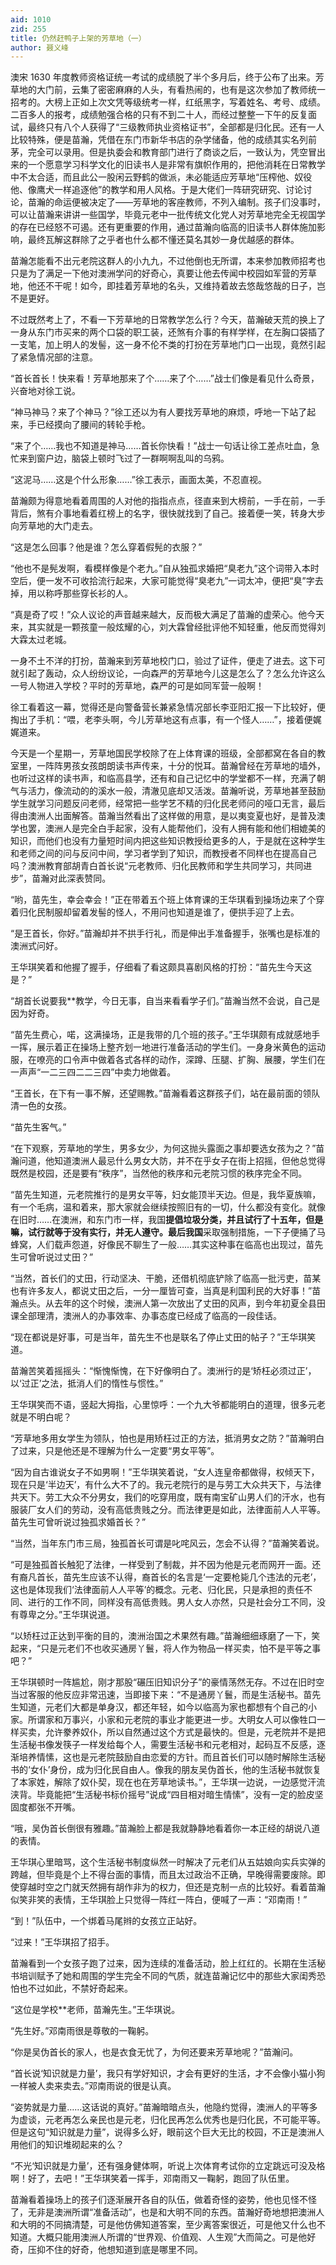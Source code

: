 ```yaml
---
aid: 1010
zid: 255
title: 仍然赶鸭子上架的芳草地（一）
author: 聂义峰
---
```


澳宋 1630 年度教师资格证统一考试的成绩脱了半个多月后，终于公布了出来。芳草地的大门前，云集了密密麻麻的人头，有看热闹的，也有是这次参加了教师统一招考的。大榜上正如上次文凭等级统考一样，红纸黑字，写着姓名、考号、成绩。二百多人的报考，成绩勉强合格的只有不到二十人，而经过整整一下午的反复面试，最终只有八个人获得了“三级教师执业资格证书”，全部都是归化民。还有一人比较特殊，便是苗瀚，凭借在东门市新华书店的杂学储备，他的成绩其实名列前茅，完全可以录用。但是执委会和教育部门进行了商谈之后，一致认为，凭空冒出来的一个愿意学习科学文化的旧读书人是非常有旗帜作用的，把他消耗在日常教学中不太合适，而且此公一股闲云野鹤的做派，未必能适应芳草地“压榨他、奴役他、像鹰犬一样追逐他”的教学和用人风格。于是大佬们一阵研究研究、讨论讨论，苗瀚的命运便被决定了——芳草地的客座教师，不列入编制。孩子们没事时，可以让苗瀚来讲讲一些国学，毕竟元老中一批传统文化党人对芳草地完全无视国学的存在已经怒不可遏。还有更重要的作用，通过苗瀚向临高的旧读书人群体施加影响，最终瓦解这群除了之乎者也什么都不懂还莫名其妙一身优越感的群体。

苗瀚怎能看不出元老院这群人的小九九，不过他倒也无所谓，本来参加教师招考也只是为了满足一下他对澳洲学问的好奇心，真要让他去传闻中校园如军营的芳草地，他还不干呢！如今，即挂着芳草地的名头，又维持着故去悠哉悠哉的日子，岂不是更好。

不过既然考上了，不看一下芳草地的日常教学怎么行？今天，苗瀚破天荒的换上了一身从东门市买来的两个口袋的职工装，还煞有介事的有样学样，在左胸口袋插了一支笔，加上明人的发髻，这一身不伦不类的打扮在芳草地门口一出现，竟然引起了紧急情况部的注意。

“首长首长！快来看！芳草地那来了个……来了个……”战士们像是看见什么奇景，兴奋地对徐工说。

“神马神马？来了个神马？”徐工还以为有人要找芳草地的麻烦，呼地一下站了起来，手已经摸向了腰间的转轮手枪。

“来了个……我也不知道是神马……首长你快看！”战士一句话让徐工差点吐血，急忙来到窗户边，脑袋上顿时飞过了一群啊啊乱叫的乌鸦。

“这泥马……这是个什么形象……”徐工表示，画面太美，不忍直视。

苗瀚颇为得意地看着周围的人对他的指指点点，径直来到大榜前，一手在前，一手背后，煞有介事地看着红榜上的名字，很快就找到了自己。接着便一笑，转身大步向芳草地的大门走去。

“这是怎么回事？他是谁？怎么穿着假髡的衣服？”

“他也不是髡发啊，看模样像是个老九。”自从独孤求婚把“臭老九”这个词带入本时空后，便一发不可收拾流行起来，大家可能觉得“臭老九”一词太冲，便把“臭”字去掉，用以称呼那些穿长衫的人。

“真是奇了哎！”众人议论的声音越来越大，反而极大满足了苗瀚的虚荣心。他今天来，其实就是一颗孩童一般炫耀的心，刘大霖曾经批评他不知轻重，他反而觉得刘大霖太过老城。

一身不土不洋的打扮，苗瀚来到芳草地校门口，验过了证件，便走了进去。这下可就引起了轰动，众人纷纷议论，一向森严的芳草地今儿这是怎么了？怎么允许这么一号人物进入学校？平时的芳草地，森严的可是如同军营一般啊！

徐工看着这一幕，觉得还是向警备营长兼紧急情况部长李亚阳汇报一下比较好，便掏出了手机：“喂，老李头啊，今儿芳草地这有点事，有一个怪人……”，接着便娓娓道来。

今天是一个星期一，芳草地国民学校除了在上体育课的班级，全部都窝在各自的教室里，一阵阵男孩女孩朗朗读书声传来，十分的悦耳。苗瀚曾经在芳草地的墙外，也听过这样的读书声，和临高县学，还有和自己记忆中的学堂都不一样，充满了朝气与活力，像流动的的溪水一般，清澈见底却又活泼。苗瀚听说，芳草地甚至鼓励学生就学习问题反问老师，经常把一些学艺不精的归化民老师问的哑口无言，最后得由澳洲人出面解答。苗瀚当然看出了这样做的用意，是以夷变夏也好，是普及澳学也罢，澳洲人是完全白手起家，没有人能帮他们，没有人拥有能和他们相媲美的知识，而他们也没有力量短时间内把这些知识教授给更多的人，于是就在这种学生和老师之间的问与反问中间，学习者学到了知识，而教授者不同样也在提高自己吗？澳洲教育部胡青白首长说“元老教师、归化民教师和学生共同学习，共同进步”，苗瀚对此深表赞同。

“哟，苗先生，幸会幸会！”正在带着五个班上体育课的王华琪看到操场边来了个穿着归化民制服却留着发髻的怪人，不用问也知道是谁了，便拱手迎了上去。

“是王首长，你好。”苗瀚却并不拱手行礼，而是伸出手准备握手，张嘴也是标准的澳洲式问好。

王华琪笑着和他握了握手，仔细看了看这颇具喜剧风格的打扮：“苗先生今天这是？”

“胡首长说要我\*\*教学，今日无事，自当来看看学子们。”苗瀚当然不会说，自己是因为好奇。

“苗先生费心，喏，这满操场，正是我带的几个班的孩子。”王华琪颇有成就感地手一挥，展示着正在操场上整齐划一地进行准备活动的学生们。一身身米黄色的运动服，在嘹亮的口令声中做着各式各样的动作，深蹲、压腿、扩胸、展腰，学生们在一声声“一二三四二二三四”中卖力地做着。

“王首长，在下有一事不解，还望赐教。”苗瀚看着这群孩子们，站在最前面的领队清一色的女孩。

“苗先生客气。”

“在下观察，芳草地的学生，男多女少，为何这抛头露面之事却要选女孩为之？”苗瀚问道，他知道澳洲人最忌什么男女大防，并不在乎女子在街上招摇，但他总觉得既然是校园，还是要有“秩序”，当然他的秩序和元老院习惯的秩序完全不同。

“苗先生知道，元老院推行的是男女平等，妇女能顶半天边。但是，我华夏族嘛，有一个毛病，温和着来，那大家就会继续按照旧有的一切，什么都没有变化。就像在旧时……在澳洲，和东门市一样，我国**提倡垃圾分类，并且试行了十五年，但是嘛，试行就等于没有实行，并无人遵守。最后我国**采取强制措施，一下子便捅了马蜂窝，人们载声怨道，好像民不聊生了一般……其实这种事在临高也出现过，苗先生可曾听说过丈田？”

“当然，首长们的丈田，行动坚决、干脆，还借机彻底铲除了临高一批污吏，苗某也有许多友人，都说丈田之后，一分一厘皆可查，当真是利国利民的大好事！”苗瀚点头。从去年的这个时候，澳洲人第一次放出了丈田的风声，到今年初夏全县田课全部理清，澳洲人的办事效率、办事态度已经成了临高的一段佳话。

“现在都说是好事，可是当年，苗先生不也是联名了停止丈田的帖子？”王华琪笑道。

苗瀚苦笑着摇摇头：“惭愧惭愧，在下好像明白了。澳洲行的是‘矫枉必须过正’，以‘过正’之法，抵消人们的惰性与惯性。”

王华琪笑而不语，竖起大拇指，心里惊呼：一个九大爷都能明白的道理，很多元老就是不明白呢？

“芳草地多用女学生为领队，怕也是用矫枉过正的方法，抵消男女之防？”苗瀚明白了过来，只是他还是不理解为什么一定要“男女平等”。

“因为自古谁说女子不如男啊！”王华琪笑着说，“女人连皇帝都做得，权倾天下，现在只是‘半边天’，有什么大不了的。我元老院行的是与劳工大众共天下，与法律共天下。劳工大众不分男女，我们的吃穿用度，既有南宝矿山男人们的汗水，也有服装厂女人们的劳动，没有高低贵贱之分。而法律更是如此，法律面前人人平等。苗先生可曾听说过独孤求婚首长？”

“当然，当年东门市三局，独孤首长可谓是叱咤风云，怎会不认得？”苗瀚笑着说。

“可是独孤首长触犯了法律，一样受到了制裁，并不因为他是元老而网开一面。还有裔凡首长，苗先生应该不认得，裔首长的名言是‘一定要枪毙几个违法的元老’，这也是体现我们‘法律面前人人平等’的概念。元老、归化民，只是承担的责任不同、进行的工作不同，同样没有高低贵贱。男人女人亦然，只是社会分工不同，没有尊卑之分。”王华琪说道。

“以矫枉过正达到平衡的目的，澳洲治国之术果然有趣。”苗瀚细细琢磨了一下，笑起来，“只是元老们不也收买通房丫鬟，将人作为物品一样买卖，怕不是平等之事吧？”

王华琪顿时一阵尴尬，刚才那股“碾压旧知识分子”的豪情荡然无存。不过在旧时空当过客服的他反应非常迅速，当即接下来：“不是通房丫鬟，而是生活秘书。苗先生知道，元老们大都是单身汉，都还年轻，如今以临高为家也都想有个自己的小家。所谓家和万事兴，小家和元老院的事业才能更进一步。大明女人可以像牲口一样买卖，允许豢养奴仆，所以自然通过这个方式是最快的。但是，元老院并不是把生活秘书像发筷子一样发给每个人，需要生活秘书和元老相对，起码互不反感，逐渐培养情愫，这也是元老院鼓励自由恋爱的方针。而且首长们可以随时解除生活秘书的‘女仆’身份，成为归化民自由人。像我的朋友吴伪首长，他的生活秘书就恢复了本家姓，解除了奴仆契，现在也在芳草地读书。”，王华琪一边说，一边感觉汗流浃背。毕竟能把“生活秘书标价摇号”说成“四目相对暗生情愫”，没有一定的脸皮坚固度都张不开嘴。

“哦，吴伪首长倒很有雅趣。”苗瀚脸上都是我就静静地看着你一本正经的胡说八道的表情。

王华琪心里暗骂，这个生活秘书制度纵然一时解决了元老们从五姑娘向实兵实弹的跨越，但毕竟是个上不得台面的事情，而且太过政治不正确，早晚得需要废除。即使穿越时空之门就天然拥有胡作非为的权力，但还是克制一点的比较好。看着苗瀚似笑非笑的表情，王华琪脸上只觉得一阵红一阵白，便喊了一声：“邓南雨！”

“到！”队伍中，一个绑着马尾辫的女孩立正站好。

“过来！”王华琪招了招手。

苗瀚看到一个女孩子跑了过来，因为连续的准备活动，脸上红红的。长期在生活秘书培训赋予了她和周围的学生完全不同的气质，就连苗瀚记忆中的那些大家闺秀恐怕也不过如此，不禁好奇起来。

“这位是学校\*\*老师，苗瀚先生。”王华琪说。

“先生好。”邓南雨很是尊敬的一鞠躬。

“你是吴伪首长的家人，也是衣食无忧了，为何还要来芳草地呢？”苗瀚问。

“首长说‘知识就是力量’，我只有学好知识，才会有更好的生活，才不会像小猫小狗一样被人卖来卖去。”邓南雨说的很是认真。

“姿势就是力量……这话说的真好。”苗瀚暗暗点头，他隐约觉得，澳洲人的平等多为虚谈，元老再怎么亲民也是元老，归化民再怎么优秀也是归化民，不可能平等。但是这句“知识就是力量”，说得多么好，眼前这个巨大无比的校园，不正是澳洲人用他们的知识堆砌起来的么？

“不光‘知识就是力量’，还有强身健体啊，听说上次体育考试你的立定跳远可没及格啊！好了，去吧！”王华琪笑着一挥手，邓南雨又一鞠躬，跑回了队伍里。

苗瀚看着操场上的孩子们逐渐展开各自的队伍，做着奇怪的姿势，他也见怪不怪了，无非是澳洲所谓“准备活动”，也是和大明不同的东西。苗瀚好奇地想把澳洲人和大明的不同搞清楚，可是他仿佛知道答案，至少离答案很近，可是他又什么也不知道。大概只能用澳洲人所谓的“世界观、价值观、人生观”大而简之。可是他好奇，压抑不住的好奇，他想知道到底是哪里不同。
